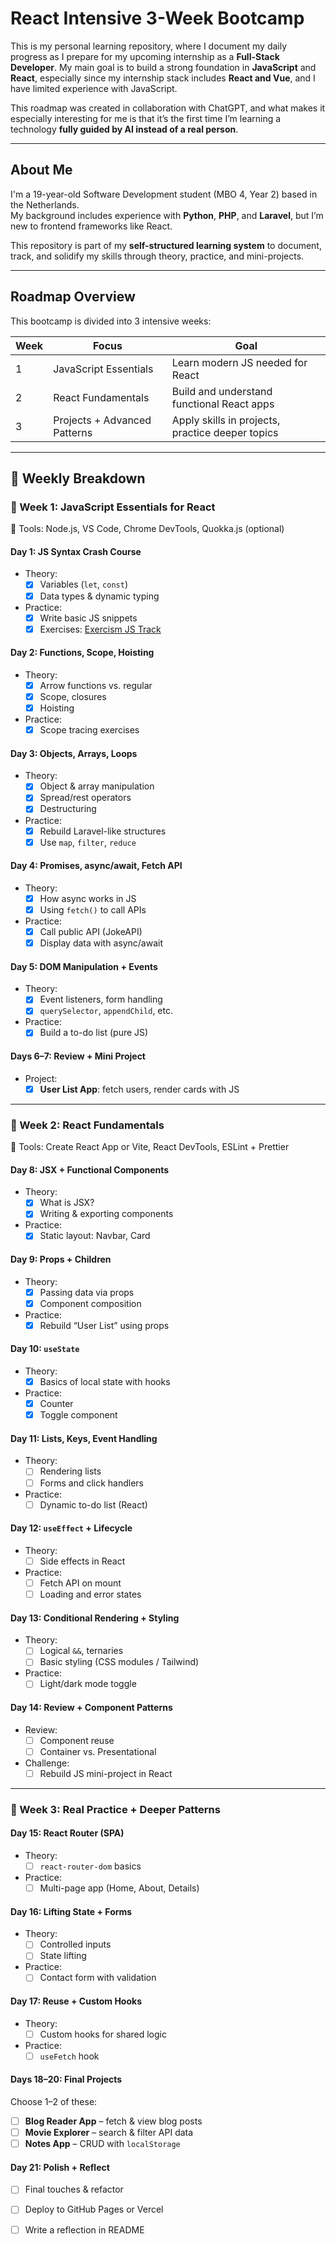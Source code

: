 # React Intensive 3-Week Bootcamp

This is my personal learning repository, where I document my daily progress as I prepare for my upcoming internship as a **Full-Stack Developer**. My main goal is to build a strong foundation in **JavaScript** and **React**, especially since my internship stack includes **React and Vue**, and I have limited experience with JavaScript.

This roadmap was created in collaboration with ChatGPT, and what makes it especially interesting for me is that it’s the first time I’m learning a technology **fully guided by AI instead of a real person**.

---

## About Me

I'm a 19-year-old Software Development student (MBO 4, Year 2) based in the Netherlands.  
My background includes experience with **Python**, **PHP**, and **Laravel**, but I’m new to frontend frameworks like React.

This repository is part of my **self-structured learning system** to document, track, and solidify my skills through theory, practice, and mini-projects.

---

## Roadmap Overview

This bootcamp is divided into 3 intensive weeks:

| Week | Focus                            | Goal                                               |
|------|----------------------------------|----------------------------------------------------|
| 1    | JavaScript Essentials            | Learn modern JS needed for React                  |
| 2    | React Fundamentals               | Build and understand functional React apps        |
| 3    | Projects + Advanced Patterns     | Apply skills in projects, practice deeper topics  |

---

## 🧠 Weekly Breakdown

### 🔹 Week 1: JavaScript Essentials for React

🔧 Tools: Node.js, VS Code, Chrome DevTools, Quokka.js (optional)

#### Day 1: JS Syntax Crash Course
* Theory:
    - [X] Variables (`let`, `const`)
    - [X] Data types & dynamic typing

* Practice:
    - [X] Write basic JS snippets
    - [X] Exercises: [Exercism JS Track](https://exercism.org/tracks/javascript)

#### Day 2: Functions, Scope, Hoisting
* Theory:
    - [X] Arrow functions vs. regular
    - [X] Scope, closures
    - [X] Hoisting
* Practice:
    - [X] Scope tracing exercises

#### Day 3: Objects, Arrays, Loops
* Theory:
    - [X] Object & array manipulation
    - [X] Spread/rest operators
    - [X] Destructuring
* Practice:
    - [X] Rebuild Laravel-like structures
    - [X] Use `map`, `filter`, `reduce`

#### Day 4: Promises, async/await, Fetch API
* Theory:
    - [X] How async works in JS
    - [X] Using `fetch()` to call APIs
* Practice:
    - [X] Call public API (JokeAPI)
    - [X] Display data with async/await

#### Day 5: DOM Manipulation + Events
* Theory:
    - [X] Event listeners, form handling
    - [X] `querySelector`, `appendChild`, etc.
* Practice:
    - [X] Build a to-do list (pure JS)

#### Days 6–7: Review + Mini Project
* Project:
    - [X] **User List App**: fetch users, render cards with JS

---

### 🔹 Week 2: React Fundamentals

🔧 Tools: Create React App or Vite, React DevTools, ESLint + Prettier

#### Day 8: JSX + Functional Components
* Theory:
    - [X] What is JSX?
    - [X] Writing & exporting components
* Practice:
    - [X] Static layout: Navbar, Card

#### Day 9: Props + Children
* Theory:
    - [X] Passing data via props
    - [X] Component composition
* Practice:
    - [X] Rebuild “User List” using props

#### Day 10: `useState`
* Theory:
    - [X] Basics of local state with hooks
* Practice:
    - [X] Counter
    - [X] Toggle component

#### Day 11: Lists, Keys, Event Handling
* Theory:
    - [ ] Rendering lists
    - [ ] Forms and click handlers
* Practice:
    - [ ] Dynamic to-do list (React)

#### Day 12: `useEffect` + Lifecycle
* Theory:
    - [ ] Side effects in React
* Practice:
    - [ ] Fetch API on mount
    - [ ] Loading and error states

#### Day 13: Conditional Rendering + Styling
* Theory:
    - [ ] Logical `&&`, ternaries
    - [ ] Basic styling (CSS modules / Tailwind)
* Practice:
    - [ ] Light/dark mode toggle

#### Day 14: Review + Component Patterns
* Review:
    - [ ] Component reuse
    - [ ] Container vs. Presentational
* Challenge:
    - [ ] Rebuild JS mini-project in React

---

### 🔹 Week 3: Real Practice + Deeper Patterns

#### Day 15: React Router (SPA)
* Theory:
    - [ ] `react-router-dom` basics
* Practice:
    - [ ] Multi-page app (Home, About, Details)

#### Day 16: Lifting State + Forms
* Theory:
    - [ ] Controlled inputs
    - [ ] State lifting
* Practice:
    - [ ] Contact form with validation

#### Day 17: Reuse + Custom Hooks
* Theory:
    - [ ] Custom hooks for shared logic
* Practice:
    - [ ] `useFetch` hook

#### Days 18–20: Final Projects

Choose 1–2 of these:
- [ ] **Blog Reader App** – fetch & view blog posts
- [ ] **Movie Explorer** – search & filter API data
- [ ] **Notes App** – CRUD with `localStorage`

#### Day 21: Polish + Reflect
- [ ] Final touches & refactor
- [ ] Deploy to GitHub Pages or Vercel
- [ ] Write a reflection in README


